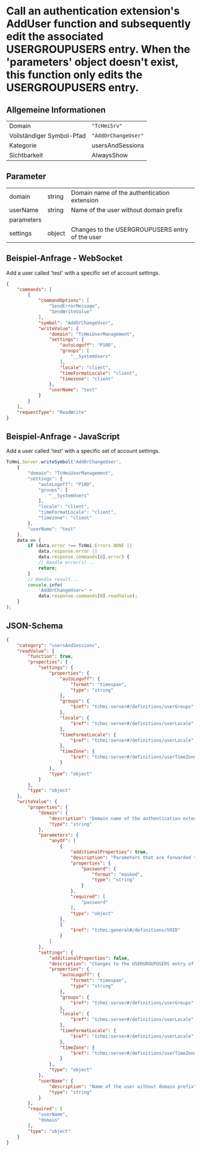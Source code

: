 # Call an authentication extension's AddUser function and subsequently edit the associated USERGROUPUSERS entry. When the 'parameters' object doesn't exist, this function only edits the USERGROUPUSERS entry.

## Allgemeine Informationen

|  |  |
| - | - |
| Domain | `"TcHmiSrv"` |
| Vollständiger Symbol-Pfad | `"AddOrChangeUser"` |
| Kategorie | usersAndSessions |
| Sichtbarkeit | AlwaysShow |

## Parameter

|  |  |  |
| - | - | - |
| domain | string | Domain name of the authentication extension |
| userName | string | Name of the user without domain prefix |
| parameters |  |  |
| settings | object | Changes to the USERGROUPUSERS entry of the user |

## Beispiel-Anfrage - WebSocket

Add a user called 'test' with a specific set of account settings.
```json
{
    "commands": [
        {
            "commandOptions": [
                "SendErrorMessage",
                "SendWriteValue"
            ],
            "symbol": "AddOrChangeUser",
            "writeValue": {
                "domain": "TcHmiUserManagement",
                "settings": {
                    "autoLogoff": "P10D",
                    "groups": [
                        "__SystemUsers"
                    ],
                    "locale": "client",
                    "timeFormatLocale": "client",
                    "timezone": "client"
                },
                "userName": "test"
            }
        }
    ],
    "requestType": "ReadWrite"
}
```

## Beispiel-Anfrage - JavaScript

Add a user called 'test' with a specific set of account settings.
```javascript
TcHmi.Server.writeSymbol('AddOrChangeUser',
    {
        "domain": "TcHmiUserManagement",
        "settings": {
            "autoLogoff": "P10D",
            "groups": [
                "__SystemUsers"
            ],
            "locale": "client",
            "timeFormatLocale": "client",
            "timezone": "client"
        },
        "userName": "test"
    },
    data => {
        if (data.error !== TcHmi.Errors.NONE ||
            data.response.error ||
            data.response.commands[0].error) {
            // Handle error(s)...
            return;
        }
        // Handle result...
        console.info(
            'AddOrChangeUser=' +
            data.response.commands[0].readValue);
    }
);
```

## JSON-Schema

```json
{
    "category": "usersAndSessions",
    "readValue": {
        "function": true,
        "properties": {
            "settings": {
                "properties": {
                    "autoLogoff": {
                        "format": "timespan",
                        "type": "string"
                    },
                    "groups": {
                        "$ref": "tchmi:server#/definitions/userGroups"
                    },
                    "locale": {
                        "$ref": "tchmi:server#/definitions/userLocale"
                    },
                    "timeFormatLocale": {
                        "$ref": "tchmi:server#/definitions/userLocale"
                    },
                    "timeZone": {
                        "$ref": "tchmi:server#/definitions/userTimeZone"
                    }
                },
                "type": "object"
            }
        },
        "type": "object"
    },
    "writeValue": {
        "properties": {
            "domain": {
                "description": "Domain name of the authentication extension",
                "type": "string"
            },
            "parameters": {
                "anyOf": [
                    {
                        "additionalProperties": true,
                        "description": "Parameters that are forwarded to the authentication extension's AddUser function. Notice that the userName without the domain is forwarded automatically.",
                        "properties": {
                            "password": {
                                "format": "masked",
                                "type": "string"
                            }
                        },
                        "required": [
                            "password"
                        ],
                        "type": "object"
                    },
                    {
                        "$ref": "tchmi:general#/definitions/VOID"
                    }
                ]
            },
            "settings": {
                "additionalProperties": false,
                "description": "Changes to the USERGROUPUSERS entry of the user",
                "properties": {
                    "autoLogoff": {
                        "format": "timespan",
                        "type": "string"
                    },
                    "groups": {
                        "$ref": "tchmi:server#/definitions/userGroups"
                    },
                    "locale": {
                        "$ref": "tchmi:server#/definitions/userLocale"
                    },
                    "timeFormatLocale": {
                        "$ref": "tchmi:server#/definitions/userLocale"
                    },
                    "timeZone": {
                        "$ref": "tchmi:server#/definitions/userTimeZone"
                    }
                },
                "type": "object"
            },
            "userName": {
                "description": "Name of the user without domain prefix",
                "type": "string"
            }
        },
        "required": [
            "userName",
            "domain"
        ],
        "type": "object"
    }
}
```
